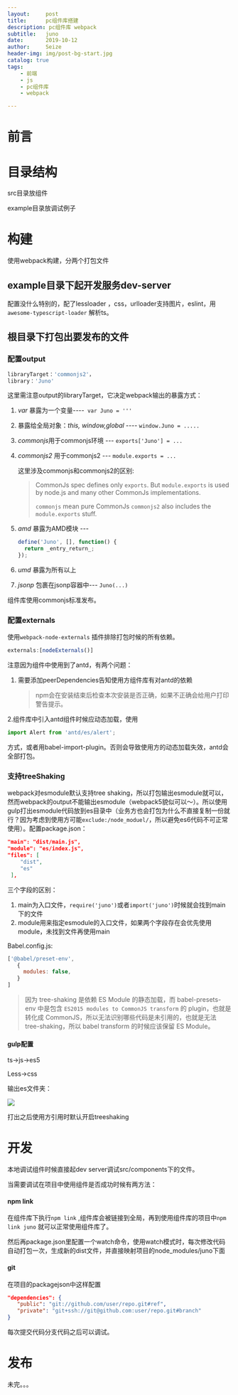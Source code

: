 ```yaml
---
layout:     post
title:      pc组件库搭建
description: pc组件库 webpack
subtitle:   juno
date:       2019-10-12
author:     Seize
header-img: img/post-bg-start.jpg
catalog: true
tags:
    - 前端
    - js
    - pc组件库
    - webpack

---
```


# 前言

# 目录结构

src目录放组件

example目录放调试例子

# 构建

使用webpack构建，分两个打包文件

## example目录下起开发服务dev-server 

配置没什么特别的，配了lessloader ，css，urlloader支持图片，eslint，用`awesome-typescript-loader` 解析ts。

## 根目录下打包出要发布的文件

### 配置output

```javascript
libraryTarget：'commonjs2'，
library：'Juno'
```

这里需注意output的libraryTarget，它决定webpack输出的暴露方式：

1. *var* 暴露为一个变量----` var Juno = '''`

2. 暴露给全局对象：*this, window,global* ---- `window.Juno = .....`

3. *commonjs*用于commonjs环境 --- `exports['Juno'] = ...`

4. *commonjs2* 用于commonjs2 --- `module.exports = ...`

   这里涉及commonjs和commonjs2的区别:

   >CommonJs spec defines only `exports`. But `module.exports` is used by node.js and many other CommonJs implementations.
   >
   >`commonjs` mean pure CommonJs
   >`commonjs2` also includes the `module.exports` stuff.

5. *amd* 暴露为AMD模块 --- 

   ```javascript
   define('Juno', [], function() {
     return _entry_return_;
   });
   ```

6. *umd* 暴露为所有以上
7. *jsonp* 包裹在jsonp容器中--- `Juno(...)`

组件库使用commonjs标准发布。

### 配置externals

使用`webpack-node-externals` 插件排除打包时候的所有依赖。

``` javascript
externals:[nodeExternals()]
```

注意因为组件中使用到了antd，有两个问题：

1. 需要添加peerDependencies告知使用方组件库有对antd的依赖

   >npm会在安装结束后检查本次安装是否正确，如果不正确会给用户打印警告提示。

2.组件库中引入antd组件时候应动态加载，使用

``` js
import Alert from 'antd/es/alert';
```

方式，或者用babel-import-plugin。否则会导致使用方的动态加载失效，antd会全部打包。

### 支持treeShaking

webpack对esmodule默认支持tree shaking，所以打包输出esmodule就可以，然而webpack的output不能输出esmodule（webpack5貌似可以～）。所以使用gulp打出esmodule代码放到es目录中（业务方也会打包为什么不直接复制一份就行？因为考虑到使用方可能`exclude:/node_moduel/`，所以避免es6代码不可正常使用）。配置package.json：

``` json
"main": "dist/main.js",
"module": "es/index.js",
"files": [
    "dist",
    "es"
 ],

```

三个字段的区别：

1. main为入口文件，`require('juno')`或者`import('juno')`时候就会找到main下的文件
2. module用来指定esmodule的入口文件，如果两个字段存在会优先使用module，未找到文件再使用main

Babel.config.js:

``` js
['@babel/preset-env',
   {
     modules: false,
   }
]
```

> 因为 tree-shaking 是依赖 ES Module 的静态加载，而 babel-presets-env 中是包含 `ES2015 modules to CommonJS transform` 的 plugin，也就是转化成 CommonJS，所以无法识别哪些代码是未引用的，也就是无法 tree-shaking，所以 babel transform 的时候应该保留 ES Module。

#### gulp配置

ts->js->es5

Less->css

输出es文件夹：

![](https://tva1.sinaimg.cn/large/006y8mN6ly1g8la4dnlscj308q05qq37.jpg)

打出之后使用方引用时默认开启treeshaking

# 开发

本地调试组件时候直接起dev server调试src/components下的文件。

当需要调试在项目中使用组件是否成功时候有两方法：

#### npm link

在组件库下执行`npm link` ,组件库会被链接到全局，再到使用组件库的项目中`npm link juno` 就可以正常使用组件库了。

然后再package.json里配置一个watch命令，使用watch模式时，每次修改代码自动打包一次，生成新的dist文件，并直接映射项目的node_modules/juno下面

#### git

在项目的packagejson中这样配置

```json
"dependencies": {
   "public": "git://github.com/user/repo.git#ref",
   "private": "git+ssh://git@github.com:user/repo.git#branch"
}

```

每次提交代码分支代码之后可以调试。

# 发布



未完。。。





